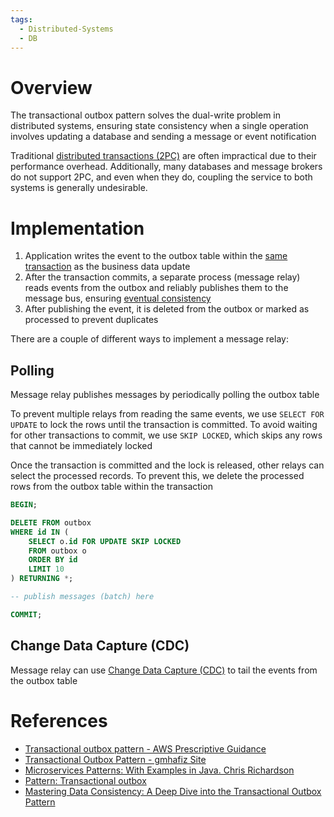 ```yaml
---
tags:
  - Distributed-Systems
  - DB
---
```


# Overview

The transactional outbox pattern solves the dual-write problem in distributed systems, ensuring state consistency when a single operation involves updating a database and sending a message or event notification

Traditional [distributed transactions (2PC)](Two-Phase%20Commit.md) are often impractical due to their performance overhead. Additionally, many databases and message brokers do not support 2PC, and even when they do, coupling the service to both systems is generally undesirable.

# Implementation

1. Application writes the event to the outbox table within the [same transaction](ACID.md) as the business data update
2. After the transaction commits, a separate process (message relay) reads events from the outbox and reliably publishes them to the message bus, ensuring [eventual consistency](Consistency%20Models.md)
3. After publishing the event, it is deleted from the outbox or marked as processed to prevent duplicates

There are a couple of different ways to implement a message relay:

## Polling

Message relay publishes messages by periodically polling the outbox table

To prevent multiple relays from reading the same events, we use `SELECT FOR UPDATE` to lock the rows until the transaction is committed. To avoid waiting for other transactions to commit, we use `SKIP LOCKED`, which skips any rows that cannot be immediately locked

Once the transaction is committed and the lock is released, other relays can select the processed records. To prevent this, we delete the processed rows from the outbox table within the transaction

```sql
BEGIN;

DELETE FROM outbox
WHERE id IN (
	SELECT o.id FOR UPDATE SKIP LOCKED
	FROM outbox o
	ORDER BY id
	LIMIT 10
) RETURNING *;

-- publish messages (batch) here

COMMIT;
```

## Change Data Capture (CDC)

Message relay can use [Change Data Capture (CDC)](CDC) to tail the events from the outbox table

# References

- [Transactional outbox pattern - AWS Prescriptive Guidance](https://docs.aws.amazon.com/prescriptive-guidance/latest/cloud-design-patterns/transactional-outbox.html)
- [Transactional Outbox Pattern - gmhafiz Site](https://www.gmhafiz.com/blog/transactional-outbox-pattern/)
- [Microservices Patterns: With Examples in Java. Chris Richardson](References.md#Microservices%20Patterns%20With%20Examples%20in%20Java.%20Chris%20Richardson)
- [Pattern: Transactional outbox](https://microservices.io/patterns/data/transactional-outbox.html)
- [Mastering Data Consistency: A Deep Dive into the Transactional Outbox Pattern](https://blog.swcode.io/microservices/2023/10/17/transactional-outbox/)
